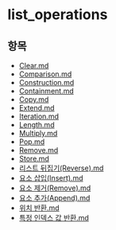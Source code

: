 # list_operations

## 항목
- [Clear.md](./list_operations/Clear.md)
- [Comparison.md](./list_operations/Comparison.md)
- [Construction.md](./list_operations/Construction.md)
- [Containment.md](./list_operations/Containment.md)
- [Copy.md](./list_operations/Copy.md)
- [Extend.md](./list_operations/Extend.md)
- [Iteration.md](./list_operations/Iteration.md)
- [Length.md](./list_operations/Length.md)
- [Multiply.md](./list_operations/Multiply.md)
- [Pop.md](./list_operations/Pop.md)
- [Remove.md](./list_operations/Remove.md)
- [Store.md](./list_operations/Store.md)
- [리스트 뒤집기(Reverse).md](./list_operations/리스트_뒤집기(Reverse).md)
- [요소 삽입(Insert).md](./list_operations/요소_삽입(Insert).md)
- [요소 제거(Remove).md](./list_operations/요소_제거(Remove).md)
- [요소 추가(Append).md](./list_operations/요소_추가(Append).md)
- [위치 반환.md](./list_operations/위치_반환.md)
- [특정 인덱스 값 반환.md](./list_operations/특정_인덱스_값_반환.md)
